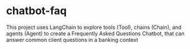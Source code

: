 # chatbot-faq
 This project uses LangChain to explore tools (Tool), chains (Chain), and agents (Agent) to create a Frequently Asked Questions Chatbot, that can answer common client questions in a banking context
